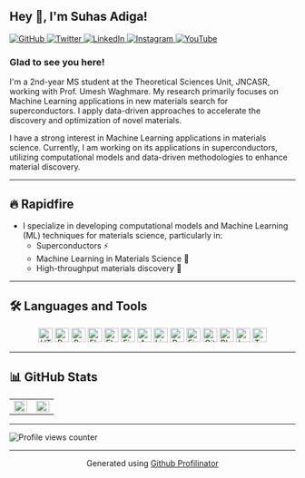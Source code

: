 ## Hey 👋, I'm Suhas Adiga!  

<a href="https://github.com/adigasuhas" target="_blank">
  <img src="https://img.shields.io/badge/github-%2324292e.svg?&style=for-the-badge&logo=github&logoColor=white" alt="GitHub" />
</a>
<a href="https://twitter.com/adiga_suhas" target="_blank">
  <img src="https://img.shields.io/badge/twitter-%2300acee.svg?&style=for-the-badge&logo=twitter&logoColor=white" alt="Twitter" />
</a>
<a href="https://linkedin.com/in/suhas-adiga-a3a474201" target="_blank">
  <img src="https://img.shields.io/badge/linkedin-%231E77B5.svg?&style=for-the-badge&logo=linkedin&logoColor=white" alt="LinkedIn" />
</a>
<a href="https://instagram.com/suhas_adiga" target="_blank">
  <img src="https://img.shields.io/badge/instagram-%23000000.svg?&style=for-the-badge&logo=instagram&logoColor=white" alt="Instagram" />
</a>
<a href="https://www.youtube.com/user/suhasadiga5971" target="_blank">
  <img src="https://img.shields.io/badge/youtube-%23EE4831.svg?&style=for-the-badge&logo=youtube&logoColor=white" alt="YouTube" />
</a>  

### Glad to see you here!  
I'm a 2nd-year MS student at the Theoretical Sciences Unit, JNCASR, working with Prof. Umesh Waghmare. My research primarily focuses on Machine Learning applications in new materials search for superconductors. I apply data-driven approaches to accelerate the discovery and optimization of novel materials.

I have a strong interest in Machine Learning applications in materials science. Currently, I am working on its applications in superconductors, utilizing computational models and data-driven methodologies to enhance material discovery.  

---

## 🔥 Rapidfire

- I specialize in developing computational models and Machine Learning (ML) techniques for materials science, particularly in:
  - Superconductors ⚡  
  - Machine Learning in Materials Science 🧪  
  - High-throughput materials discovery 🔬  

---

## 🛠️ Languages and Tools  
<div align="center">  
  <img src="https://profilinator.rishav.dev/skills-assets/html5-original-wordmark.svg" alt="HTML5" height="25" />
  <img src="https://profilinator.rishav.dev/skills-assets/python-original.svg" alt="Python" height="25" />  
  <img src="https://profilinator.rishav.dev/skills-assets/gnu_bash-icon.svg" alt="Bash" height="25" />  
  <img src="https://profilinator.rishav.dev/skills-assets/elasticsearch.png" alt="Elastic Search" height="25" />  
  <img src="https://profilinator.rishav.dev/skills-assets/flask.png" alt="Flask" height="25" />  
  <img src="https://profilinator.rishav.dev/skills-assets/firebase.png" alt="Firebase" height="25" />  
  <img src="https://profilinator.rishav.dev/skills-assets/arduino.png" alt="Arduino" height="25" />  
  <img src="https://profilinator.rishav.dev/skills-assets/linux-original.svg" alt="Linux" height="25" />  
  <img src="https://profilinator.rishav.dev/skills-assets/pytorch-icon.svg" alt="PyTorch" height="25" />  
  <img src="https://profilinator.rishav.dev/skills-assets/figma-icon.svg" alt="Figma" height="25" />  
  <img src="https://profilinator.rishav.dev/skills-assets/gitlab.svg" alt="GitLab" height="25" />  
  <img src="https://profilinator.rishav.dev/skills-assets/blender_community_badge_white.svg" alt="Blender" height="25" />  
  <img src="https://profilinator.rishav.dev/skills-assets/latex.png" alt="LaTeX" height="25" />  
  <img src="https://profilinator.rishav.dev/skills-assets/tensorflow-icon.svg" alt="TensorFlow" height="25" />  
</div>  

---

## 📊 GitHub Stats  
<table><tr><td valign="top" width="50%">

<img src="https://github-readme-stats.vercel.app/api?username=adigasuhas&show_icons=true&count_private=true&hide_border=true" align="left" style="width: 100%" />

</td><td valign="top" width="50%">

<img src="https://github-readme-stats.vercel.app/api/top-langs/?username=adigasuhas&hide_border=true&layout=compact" align="left" style="width: 100%" />

</td></tr></table>  

---

![Profile views counter](https://komarev.com/ghpvc/?username=adigasuhas&&style=flat-square)  

---

<div align="center">Generated using <a href="https://profilinator.rishav.dev/" target="_blank">Github Profilinator</a></div>
